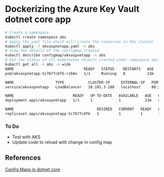 # Dockerizing the Azure Key Vault dotnet core app
```bash
# Create a namespace
kubectl create namespace abs
# Apply the yaml file which will create the resources in k8s cluster
kubectl apply -f akvaspnetapp.yaml -n abs
# View the details of the configmap created
kubectl describe configmap/akvaspnetapp -n abs
# Get the status of all kubernetes objects created under namespace abs
kubectl get all -n abs -o wide
NAME                                READY   STATUS    RESTARTS   AGE   IP           NODE             NOMINATED NODE   READINESS GATES
pod/akvaspnetapp-5c7677c8f6-rzb8v   1/1     Running   0          13m   10.1.1.212   docker-desktop   <none>           <none>

NAME                   TYPE           CLUSTER-IP     EXTERNAL-IP   PORT(S)        AGE   SELECTOR
service/akvaspnetapp   LoadBalancer   10.101.3.188   localhost     80:30878/TCP   13m   app=akvaspnetapp

NAME                           READY   UP-TO-DATE   AVAILABLE   AGE   CONTAINERS     IMAGES                              SELECTOR
deployment.apps/akvaspnetapp   1/1     1            1           13m   akvaspnetapp   abhinabsarkar/abs-akvaspnetapp:v1   app=akvaspnetapp

NAME                                      DESIRED   CURRENT   READY   AGE   CONTAINERS     IMAGES                              SELECTOR
replicaset.apps/akvaspnetapp-5c7677c8f6   1         1         1       13m   akvaspnetapp   abhinabsarkar/abs-akvaspnetapp:v1   app=akvaspnetapp,pod-template-hash=5c7677c8f6
```

### To Do
* Test with AKS
* Update code to reload with change in config map

## References
[Config Maps in dotnet core](https://medium.com/@fbeltrao/automatically-reload-configuration-changes-based-on-kubernetes-config-maps-in-a-net-d956f8c8399a)